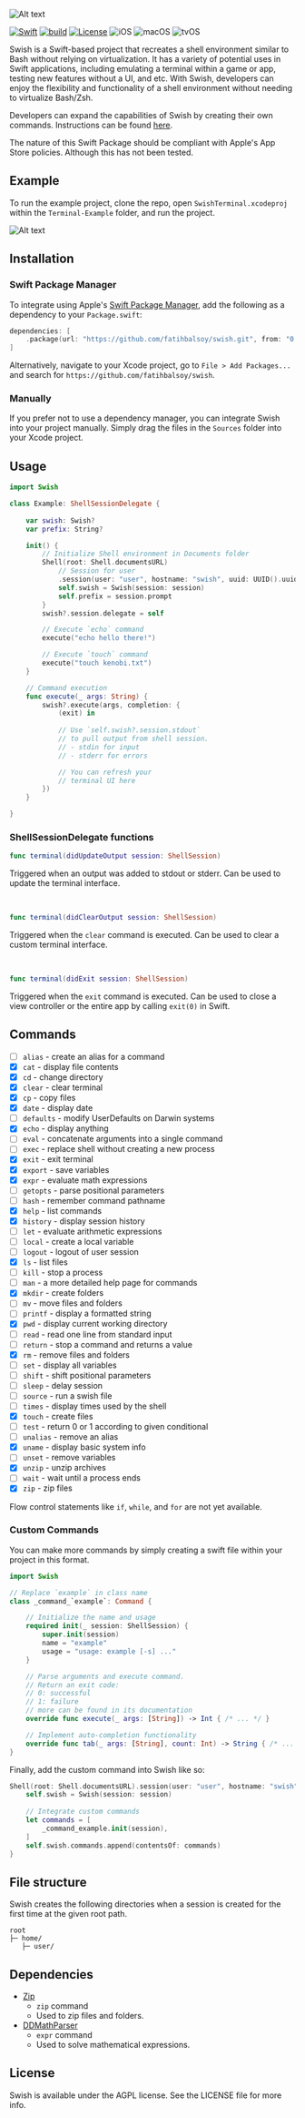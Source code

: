 ![Alt text](.readme/banner.png?raw=true  "SwiftyRuler")

[![Swift](https://img.shields.io/badge/swift-5.1-orange)](https://github.com/apple/swift/tree/swift-5.1-branch)
[![build](https://img.shields.io/github/actions/workflow/status/fatihbalsoy/swish/.github/workflows/swift.yml)](https://github.com/fatihbalsoy/swish/actions)
[![License](https://img.shields.io/github/license/fatihbalsoy/swish?color=blue)](https://github.com/fatihbalsoy/swish/blob/master/LICENSE)
![iOS](https://img.shields.io/badge/iOS-8.0%2B-blue)
![macOS](https://img.shields.io/badge/macOS-10.10%2B-orange)
![tvOS](https://img.shields.io/badge/tvOS-9.0%2B-white)

Swish is a Swift-based project that recreates a shell environment similar to Bash without relying on virtualization. It has a variety of potential uses in Swift applications, including emulating a terminal within a game or app, testing new features without a UI, and etc. With Swish, developers can enjoy the flexibility and functionality of a shell environment without needing to virtualize Bash/Zsh.

Developers can expand the capabilities of Swish by creating their own commands. Instructions can be found [here](https://github.com/fatihbalsoy/swish#custom-commands).

The nature of this Swift Package should be compliant with Apple's App Store policies. Although this has not been tested.

## Example

To run the example project, clone the repo, open `SwishTerminal.xcodeproj` within the `Terminal-Example` folder, and run the project.

![Alt text](.readme/screenshot.png?raw=true  "Example")

## Installation

### Swift Package Manager

To integrate using Apple's [Swift Package Manager](https://swift.org/package-manager/), add the following as a dependency to your `Package.swift`:

```swift
dependencies: [
    .package(url: "https://github.com/fatihbalsoy/swish.git", from: "0.1.0")
]
```

Alternatively, navigate to your Xcode project, go to `File > Add Packages...` and search for `https://github.com/fatihbalsoy/swish`.

### Manually

If you prefer not to use a dependency manager, you can integrate Swish into your project manually. Simply drag the files in the `Sources` folder into your Xcode project.

## Usage

``` swift
import Swish

class Example: ShellSessionDelegate {
    
    var swish: Swish?
    var prefix: String?

    init() {
        // Initialize Shell environment in Documents folder
        Shell(root: Shell.documentsURL)
            // Session for user
            .session(user: "user", hostname: "swish", uuid: UUID().uuidString) { (exists, session) in
            self.swish = Swish(session: session)
            self.prefix = session.prompt
        }
        swish?.session.delegate = self

        // Execute `echo` command
        execute("echo hello there!")

        // Execute `touch` command
        execute("touch kenobi.txt")
    }

    // Command execution
    func execute(_ args: String) {
        swish?.execute(args, completion: { 
            (exit) in
            
            // Use `self.swish?.session.stdout`
            // to pull output from shell session.
            // - stdin for input
            // - stderr for errors

            // You can refresh your 
            // terminal UI here
        })
    }

}
```

### ShellSessionDelegate functions

```swift
func terminal(didUpdateOutput session: ShellSession)
```
Triggered when an output was added to stdout or stderr. Can be used to update the terminal interface.

<br>

```swift
func terminal(didClearOutput session: ShellSession)
```
Triggered when the `clear` command is executed. Can be used to clear a custom terminal interface.

<br>

```swift
func terminal(didExit session: ShellSession)
```
Triggered when the `exit` command is executed. Can be used to close a view controller or the entire app by calling `exit(0)` in Swift.

## Commands

- [ ] `alias` - create an alias for a command
- [x] `cat` - display file contents
- [x] `cd` - change directory
- [x] `clear` - clear terminal
- [x] `cp` - copy files
- [x] `date` - display date
- [ ] `defaults` - modify UserDefaults on Darwin systems
- [x] `echo` - display anything
- [ ] `eval` - concatenate arguments into a single command
- [ ] `exec` - replace shell without creating a new process
- [x] `exit` - exit terminal
- [x] `export` - save variables
- [x] `expr` - evaluate math expressions
- [ ] `getopts` - parse positional parameters
- [ ] `hash` - remember command pathname
- [x] `help` - list commands
- [x] `history` - display session history
- [ ] `let` - evaluate arithmetic expressions
- [ ] `local` - create a local variable
- [ ] `logout` - logout of user session
- [x] `ls` - list files
- [ ] `kill` - stop a process
- [ ] `man` - a more detailed help page for commands
- [x] `mkdir` - create folders
- [ ] `mv` - move files and folders
- [ ] `printf` - display a formatted string
- [x] `pwd` - display current working directory
- [ ] `read` - read one line from standard input
- [ ] `return` - stop a command and returns a value
- [x] `rm` - remove files and folders
- [ ] `set` - display all variables
- [ ] `shift` - shift positional parameters
- [ ] `sleep` - delay session
- [ ] `source` - run a swish file
- [ ] `times` - display times used by the shell
- [x] `touch` - create files
- [ ] `test` - return 0 or 1 according to given conditional
- [ ] `unalias` - remove an alias
- [x] `uname` - display basic system info
- [ ] `unset` - remove variables
- [x] `unzip` - unzip archives
- [ ] `wait` - wait until a process ends
- [x] `zip` - zip files

Flow control statements like `if`, `while`, and `for` are not yet available.

### Custom Commands

You can make more commands by simply creating a swift file within your project in this format.

```swift
import Swish

// Replace `example` in class name
class _command_`example`: Command {

    // Initialize the name and usage
    required init(_ session: ShellSession) {
        super.init(session)
        name = "example"
        usage = "usage: example [-s] ..."
    }

    // Parse arguments and execute command.
    // Return an exit code:
    // 0: successful
    // 1: failure
    // more can be found in its documentation
    override func execute(_ args: [String]) -> Int { /* ... */ }

    // Implement auto-completion functionality
    override func tab(_ args: [String], count: Int) -> String { /* ... */ }
}
```

Finally, add the custom command into Swish like so:
```swift
Shell(root: Shell.documentsURL).session(user: "user", hostname: "swish", uuid: UUID().uuidString) { (exists, session) in
    self.swish = Swish(session: session)
    
    // Integrate custom commands
    let commands = [
        _command_example.init(session),
    ]
    self.swish.commands.append(contentsOf: commands)
}
```

## File structure

Swish creates the following directories when a session is created for the first time at the given root path.

```
root
├─ home/
   ├─ user/
```

## Dependencies

- [Zip](https://github.com/marmelroy/Zip)
    - `zip` command
    - Used to zip files and folders.
- [DDMathParser](https://github.com/davedelong/DDMathParser)
    - `expr` command
    - Used to solve mathematical expressions.

## License

Swish is available under the AGPL license. See the LICENSE file for more info.
